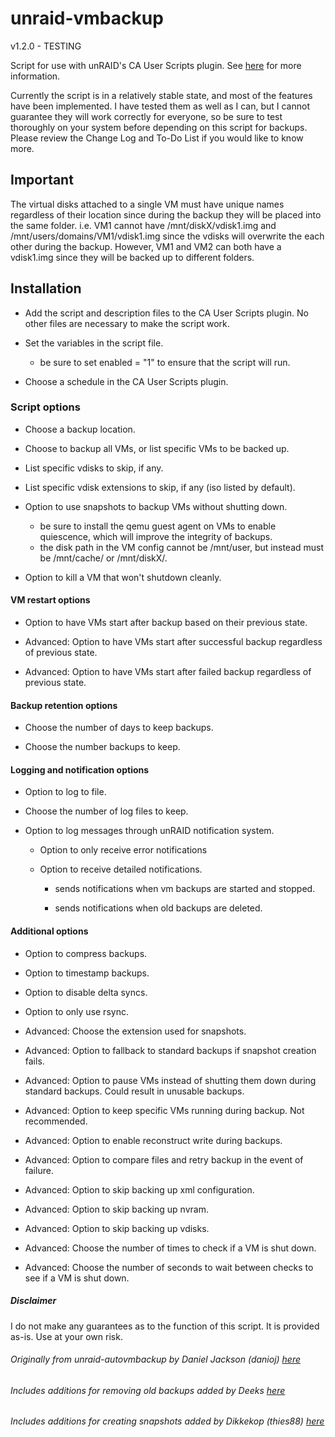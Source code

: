 # unraid-vmbackup

v1.2.0 - TESTING

Script for use with unRAID's CA User Scripts plugin. See [here](https://lime-technology.com/forums/topic/48286-plugin-ca-user-scripts/ "CA User Scripts") for more information.

Currently the script is in a relatively stable state, and most of the features have been implemented. I have tested them as well as I can, but I cannot guarantee they will work correctly for everyone, so be sure to test thoroughly on your system before depending on this script for backups. Please review the Change Log and To-Do List if you would like to know more.

## Important

The virtual disks attached to a single VM must have unique names regardless of their location since during the backup they will be placed into the same folder.
i.e. VM1 cannot have /mnt/diskX/vdisk1.img and /mnt/users/domains/VM1/vdisk1.img since the vdisks will overwrite the each other during the backup. However, VM1 and VM2 can both have a vdisk1.img since they will be backed up to different folders.

## Installation

- Add the script and description files to the CA User Scripts plugin. No other files are necessary to make the script work.

- Set the variables in the script file.

  - be sure to set enabled = "1" to ensure that the script will run.

- Choose a schedule in the CA User Scripts plugin.

### Script options

- Choose a backup location.

- Choose to backup all VMs, or list specific VMs to be backed up.

- List specific vdisks to skip, if any.

- List specific vdisk extensions to skip, if any (iso listed by default).

- Option to use snapshots to backup VMs without shutting down.
  - be sure to install the qemu guest agent on VMs to enable quiescence, which will improve the integrity of backups.
  - the disk path in the VM config cannot be /mnt/user, but instead must be /mnt/cache/ or /mnt/diskX/.

- Option to kill a VM that won't shutdown cleanly.

#### VM restart options

- Option to have VMs start after backup based on their previous state.

- Advanced: Option to have VMs start after successful backup regardless of previous state.

- Advanced: Option to have VMs start after failed backup regardless of previous state.

#### Backup retention options

- Choose the number of days to keep backups.

- Choose the number backups to keep.

#### Logging and notification options

- Option to log to file.

- Choose the number of log files to keep.

- Option to log messages through unRAID notification system.

  - Option to only receive error notifications

  - Option to receive detailed notifications.

    - sends notifications when vm backups are started and stopped.

    - sends notifications when old backups are deleted.

#### Additional options

- Option to compress backups.

- Option to timestamp backups.

- Option to disable delta syncs.

- Option to only use rsync.

- Advanced: Choose the extension used for snapshots.

- Advanced: Option to fallback to standard backups if snapshot creation fails.

- Advanced: Option to pause VMs instead of shutting them down during standard backups. Could result in unusable backups.

- Advanced: Option to keep specific VMs running during backup. Not recommended.

- Advanced: Option to enable reconstruct write during backups.

- Advanced: Option to compare files and retry backup in the event of failure.

- Advanced: Option to skip backing up xml configuration.

- Advanced: Option to skip backing up nvram.

- Advanced: Option to skip backing up vdisks.

- Advanced: Choose the number of times to check if a VM is shut down.

- Advanced: Choose the number of seconds to wait between checks to see if a VM is shut down.

##### Disclaimer

I do not make any guarantees as to the function of this script. It is provided as-is. Use at your own risk.

###### Originally from unraid-autovmbackup by Daniel Jackson (danioj) [here](https://lime-technology.com/forums/topic/46281-unraid-autovmbackup-automate-backup-of-virtual-machines-in-unraid-v04/ "unraid-autovmbackup")

###### Includes additions for removing old backups added by Deeks [here](https://lime-technology.com/forums/topic/46281-unraid-autovmbackup-automate-backup-of-virtual-machines-in-unraid-v04/?do=findComment&comment=589821 "unraid-autovmbackup Deeks' script")

###### Includes additions for creating snapshots added by Dikkekop (thies88) [here](https://github.com/thies88/unraid-vmbackup "unraid-vmbackup Dikkekop's script")
